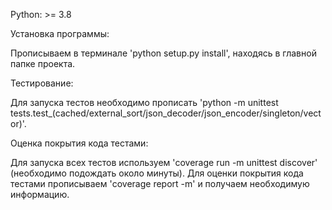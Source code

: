 Python: >= 3.8

Установка программы:

Прописываем в терминале 'python setup.py install', находясь в главной папке проекта.


Тестирование:

Для запуска тестов необходимо прописать 
'python -m unittest tests.test_(cached/external_sort/json_decoder/json_encoder/singleton/vector)'.


Оценка покрытия кода тестами:

Для запуска всех тестов используем 'coverage run -m unittest discover' (необходимо подождать около минуты).
Для оценки покрытия кода тестами прописываем 'coverage report -m' и получаем необходимую информацию.
